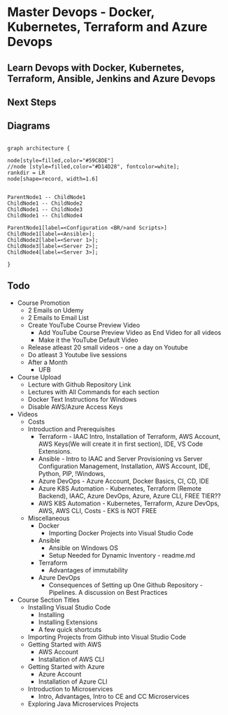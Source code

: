 # Master Devops - Docker, Kubernetes, Terraform and Azure Devops

## Learn Devops with Docker, Kubernetes, Terraform, Ansible, Jenkins and Azure Devops


## Next Steps

## Diagrams

```

graph architecture {

node[style=filled,color="#59C8DE"]
//node [style=filled,color="#D14D28", fontcolor=white];
rankdir = LR
node[shape=record, width=1.6]


ParentNode1 -- ChildNode1
ChildNode1 -- ChildNode2
ChildNode1 -- ChildNode3
ChildNode1 -- ChildNode4

ParentNode1[label=<Configuration <BR/>and Scripts>]
ChildNode1[label=<Ansible>];
ChildNode2[label=<Server 1>];
ChildNode3[label=<Server 2>];
ChildNode4[label=<Server 3>];

}
```

## Todo
- Course Promotion
  - 2 Emails on Udemy
  - 2 Emails to Email List
  - Create YouTube Course Preview Video
    - Add YouTube Course Preview Video as End Video for all videos
    - Make it the YouTube Default Video
  - Release atleast 20 small videos - one a day on Youtube
  - Do atleast 3 Youtube live sessions
  - After a Month
    - UFB
- Course Upload
  - Lecture with Github Repository Link
  - Lectures with All Commands for each section
  - Docker Text Instructions for Windows
  - Disable AWS/Azure Access Keys
- Videos
  - Costs
  - Introduction and Prerequisites
    - Terraform - IAAC Intro, Installation of Terraform, AWS Account, AWS Keys(We will create it in first section), IDE, VS Code Extensions.
    - Ansible - Intro to IAAC and Server Provisioning vs Server Configuration Management, Installation, AWS Account, IDE, Python, PIP, !Windows, 
    - Azure DevOps - Azure Account, Docker Basics, CI, CD, IDE
    - Azure K8S Automation - Kubernetes, Terraform (Remote Backend), IAAC, Azure DevOps, Azure, Azure CLI, FREE TIER??
    - AWS K8S Automation - Kubernetes, Terraform, Azure DevOps, AWS, AWS CLI, Costs - EKS is NOT FREE
  - Miscellaneous
    - Docker
      - Importing Docker Projects into Visual Studio Code
    - Ansible 
      - Ansible on Windows OS
      - Setup Needed for Dynamic Inventory - readme.md
    - Terraform
      - Advantages of immutability
    - Azure DevOps
      - Consequences of Setting up One Github Repository - Pipelines. A discussion on Best Practices
- Course Section Titles
  - Installing Visual Studio Code 
    - Installing
    - Installing Extensions
    - A few quick shortcuts
  - Importing Projects from Github into Visual Studio Code
  - Getting Started with AWS
    - AWS Account
    - Installation of AWS CLI
  - Getting Started with Azure
    - Azure Account
    - Installation of Azure CLI
  - Introduction to Microservices
    - Intro, Advantages, Intro to CE and CC Microservices
  - Exploring Java Microservices Projects
  
